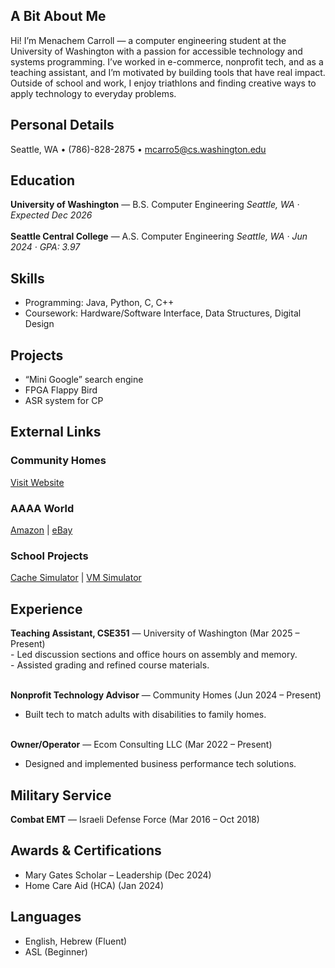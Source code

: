 <div class="section">
  <h2>A Bit About Me</h2>
  <p>
    Hi! I’m Menachem Carroll — a computer engineering student at the University of Washington
    with a passion for accessible technology and systems programming. I’ve worked in e-commerce,
    nonprofit tech, and as a teaching assistant, and I’m motivated by building tools that have
    real impact. Outside of school and work, I enjoy triathlons and finding creative ways to
    apply technology to everyday problems.
  </p>
</div>

<div class="section">
  <h2>Personal Details</h2>
  Seattle, WA • (786)-828-2875 • <a href="mailto:mcarro5@cs.washington.edu">mcarro5@cs.washington.edu</a>
</div>

<div class="section">
  <h2>Education</h2>
  <strong>University of Washington</strong> — B.S. Computer Engineering  
  <em>Seattle, WA · Expected Dec 2026</em><br><br>
  <strong>Seattle Central College</strong> — A.S. Computer Engineering  
  <em>Seattle, WA · Jun 2024 · GPA: 3.97</em>
</div>

<div class="section">
  <h2>Skills</h2>
  <ul>
    <li>Programming: Java, Python, C, C++</li>
    <li>Coursework: Hardware/Software Interface, Data Structures, Digital Design</li>
  </ul>
</div>

<div class="section">
  <h2>Projects</h2>
  <ul>
    <li>“Mini Google” search engine</li>
    <li>FPGA Flappy Bird</li>
    <li>ASR system for CP</li>
  </ul>
</div>

<div class="section">
  <h2>External Links</h2>
  <div class="grid">
    <div class="section">
      <h3>Community Homes</h3>
      <a href="https://www.community-homes.org/" target="_blank">Visit Website</a>
    </div>
    <div class="section">
      <h3>AAAA World</h3>
      <a href="https://www.amazon.com/s?me=A3QNDWTFYX6H13&marketplaceID=ATVPDKIKX0DER" target="_blank">Amazon</a> |
      <a href="https://www.ebay.com/str/aaaauniverse" target="_blank">eBay</a>
    </div>
    <div class="section">
      <h3>School Projects</h3>
      <a href="https://courses.cs.washington.edu/courses/cse351/cachesim/" target="_blank">Cache Simulator</a> |
      <a href="https://courses.cs.washington.edu/courses/cse351/vmsim/" target="_blank">VM Simulator</a>
    </div>
  </div>
</div>

<div class="section">
  <h2>Experience</h2>
  <strong>Teaching Assistant, CSE351</strong> — University of Washington (Mar 2025 – Present)<br>
  - Led discussion sections and office hours on assembly and memory.<br>
  - Assisted grading and refined course materials.<br><br>

  <strong>Nonprofit Technology Advisor</strong> — Community Homes (Jun 2024 – Present)<br>
  - Built tech to match adults with disabilities to family homes.<br><br>

  <strong>Owner/Operator</strong> — Ecom Consulting LLC (Mar 2022 – Present)<br>
  - Designed and implemented business performance tech solutions.
</div>

<div class="section">
  <h2>Military Service</h2>
  <strong>Combat EMT</strong> — Israeli Defense Force (Mar 2016 – Oct 2018)
</div>

<div class="section">
  <h2>Awards & Certifications</h2>
  <ul>
    <li>Mary Gates Scholar – Leadership (Dec 2024)</li>
    <li>Home Care Aid (HCA) (Jan 2024)</li>
  </ul>
</div>

<div class="section">
  <h2>Languages</h2>
  <ul>
    <li>English, Hebrew (Fluent)</li>
    <li>ASL (Beginner)</li>
  </ul>
</div>
